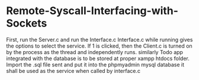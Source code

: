# Remote-Syscall-Interfacing-with-Sockets
First,  run the Server.c and run the Interface.c 
Interface.c while running gives the options to select the service.
If 1 is clicked, then the Client.c is turned on by the process as the thread and independently runs. 
similarly Todo app integrated with the database is to be stored at proper xampp htdocs folder.
Import the .sql file sent and put it into the phpmyadmin mysql database
it shall be used as the service when called by interface.c
